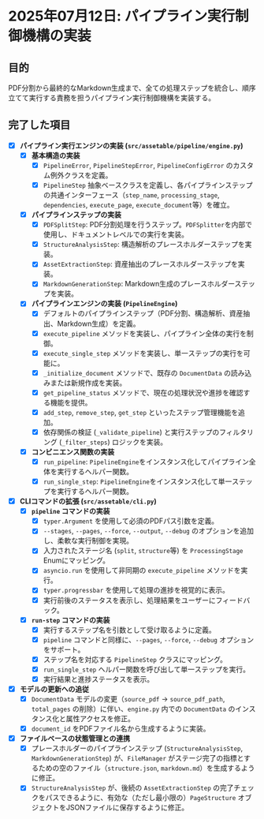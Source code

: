 # 2025年07月12日: パイプライン実行制御機構の実装

## 目的

PDF分割から最終的なMarkdown生成まで、全ての処理ステップを統合し、順序立てて実行する責務を担うパイプライン実行制御機構を実装する。

## 完了した項目

- [x] **パイプライン実行エンジンの実装 (`src/assetable/pipeline/engine.py`)**
  - [x] **基本構造の実装**
    - [x] `PipelineError`, `PipelineStepError`, `PipelineConfigError` のカスタム例外クラスを定義。
    - [x] `PipelineStep` 抽象ベースクラスを定義し、各パイプラインステップの共通インターフェース（`step_name`, `processing_stage`, `dependencies`, `execute_page`, `execute_document`等）を確立。
  - [x] **パイプラインステップの実装**
    - [x] `PDFSplitStep`: PDF分割処理を行うステップ。`PDFSplitter`を内部で使用し、ドキュメントレベルでの実行を実装。
    - [x] `StructureAnalysisStep`: 構造解析のプレースホルダーステップを実装。
    - [x] `AssetExtractionStep`: 資産抽出のプレースホルダーステップを実装。
    - [x] `MarkdownGenerationStep`: Markdown生成のプレースホルダーステップを実装。
  - [x] **パイプラインエンジンの実装 (`PipelineEngine`)**
    - [x] デフォルトのパイプラインステップ（PDF分割、構造解析、資産抽出、Markdown生成）を定義。
    - [x] `execute_pipeline` メソッドを実装し、パイプライン全体の実行を制御。
    - [x] `execute_single_step` メソッドを実装し、単一ステップの実行を可能に。
    - [x] `_initialize_document` メソッドで、既存の `DocumentData` の読み込みまたは新規作成を実装。
    - [x] `get_pipeline_status` メソッドで、現在の処理状況や進捗を確認する機能を提供。
    - [x] `add_step`, `remove_step`, `get_step` といったステップ管理機能を追加。
    - [x] 依存関係の検証 (`_validate_pipeline`) と実行ステップのフィルタリング (`_filter_steps`) ロジックを実装。
  - [x] **コンビニエンス関数の実装**
    - [x] `run_pipeline`: `PipelineEngine`をインスタンス化してパイプライン全体を実行するヘルパー関数。
    - [x] `run_single_step`: `PipelineEngine`をインスタンス化して単一ステップを実行するヘルパー関数。

- [x] **CLIコマンドの拡張 (`src/assetable/cli.py`)**
  - [x] **`pipeline` コマンドの実装**
    - [x] `typer.Argument` を使用して必須のPDFパス引数を定義。
    - [x] `--stages`, `--pages`, `--force`, `--output`, `--debug` のオプションを追加し、柔軟な実行制御を実現。
    - [x] 入力されたステージ名 (`split`, `structure`等) を `ProcessingStage` Enumにマッピング。
    - [x] `asyncio.run` を使用して非同期の `execute_pipeline` メソッドを実行。
    - [x] `typer.progressbar` を使用して処理の進捗を視覚的に表示。
    - [x] 実行前後のステータスを表示し、処理結果をユーザーにフィードバック。
  - [x] **`run-step` コマンドの実装**
    - [x] 実行するステップ名を引数として受け取るように定義。
    - [x] `pipeline` コマンドと同様に、`--pages`, `--force`, `--debug` オプションをサポート。
    - [x] ステップ名を対応する `PipelineStep` クラスにマッピング。
    - [x] `run_single_step` ヘルパー関数を呼び出して単一ステップを実行。
    - [x] 実行結果と進捗ステータスを表示。

- [x] **モデルの更新への追従**
  - [x] `DocumentData` モデルの変更（`source_pdf` -> `source_pdf_path`, `total_pages` の削除）に伴い、`engine.py` 内での `DocumentData` のインスタンス化と属性アクセスを修正。
  - [x] `document_id` をPDFファイル名から生成するように実装。

- [x] **ファイルベースの状態管理との連携**
  - [x] プレースホルダーのパイプラインステップ (`StructureAnalysisStep`, `MarkdownGenerationStep`) が、`FileManager` がステージ完了の指標とするための空のファイル（`structure.json`, `markdown.md`）を生成するように修正。
  - [x] `StructureAnalysisStep` が、後続の `AssetExtractionStep` の完了チェックをパスできるように、有効な（ただし最小限の）`PageStructure` オブジェクトをJSONファイルに保存するように修正。

